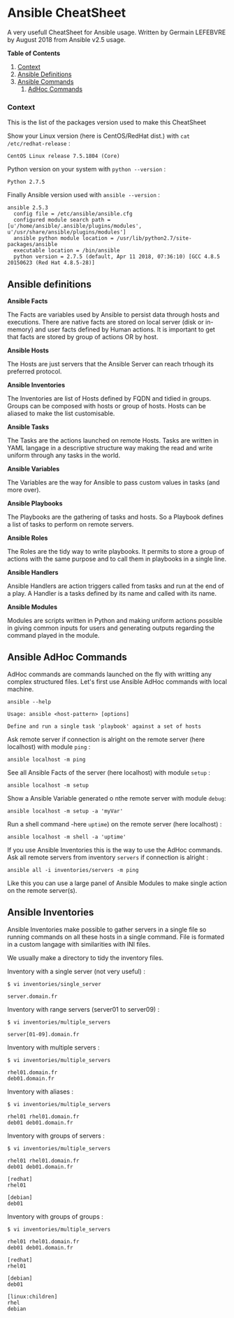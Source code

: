 # Ansible CheatSheet
A very usefull CheatSheet for Ansible usage.
Written by Germain LEFEBVRE by August 2018 from Ansible v2.5 usage.


**Table of Contents**
1. [Context](#context)
2. [Ansible Definitions](#ansible-definitions)
3. [Ansible Commands](#ansible-adhoc-commands)
   1. [AdHoc Commands](#ansible-adhoc-commands)

### Context


This is the list of the packages version used to make this CheatSheet

Show your Linux version (here is CentOS/RedHat dist.) with `cat /etc/redhat-release` :
```
CentOS Linux release 7.5.1804 (Core)
```

Python version on your system with `python --version` :
```
Python 2.7.5
```

Finally  Ansible version used with `ansible --version` :
```
ansible 2.5.3
  config file = /etc/ansible/ansible.cfg
  configured module search path = [u'/home/ansible/.ansible/plugins/modules', u'/usr/share/ansible/plugins/modules']
  ansible python module location = /usr/lib/python2.7/site-packages/ansible
  executable location = /bin/ansible
  python version = 2.7.5 (default, Apr 11 2018, 07:36:10) [GCC 4.8.5 20150623 (Red Hat 4.8.5-28)]
```


## Ansible definitions

**Ansible Facts**

The Facts are variables used by Ansible to persist data through hosts and executions. There are native facts are stored on local server (disk or in-memory) and user facts defined by Human actions. It is important to get that facts are stored by group of actions OR by host.


**Ansible Hosts**

The Hosts are just servers that the Ansible Server can reach trhough its preferred protocol.


**Ansible Inventories**

The Inventories are list of Hosts defined by FQDN and tidied in groups. Groups can be composed with hosts or group of hosts. Hosts can be aliased to make the list customisable.


**Ansible Tasks**

The Tasks are the actions launched on remote Hosts. Tasks are written in YAML langage in a descriptive structure way making the read and write uniform through any tasks in the world.


**Ansible Variables**

The Variables are the way for Ansible to pass custom values in tasks (and more over).


**Ansible Playbooks**

The Playbooks are the gathering of tasks and hosts. So a Playbook defines a list of tasks to perform on remote servers.


**Ansible Roles**

The Roles are the tidy way to write playbooks. It permits to store a group of actions with the same purpose and to call them in playbooks in a single line.


**Ansible Handlers**

Ansible Handlers are action triggers called from tasks and run at the end of a play. A Handler is a tasks defined by its name and called with its name.


**Ansible Modules**

Modules are scripts written in Python and making uniform actions possible in giving common inputs for users and generating outputs regarding the command played in the module.



## Ansible AdHoc Commands

AdHoc commands are commands launched on the fly with writting any complex structured files.
Let's first use Ansible AdHoc commands with local machine.

`ansible --help`
```
Usage: ansible <host-pattern> [options]

Define and run a single task 'playbook' against a set of hosts
```

Ask remote server if connection is alright on the remote server (here localhost) with module `ping` :

`ansible localhost -m ping`


See all Ansible Facts of the server (here localhost) with module `setup` :

`ansible localhost -m setup`


Show a Ansible Variable generated o nthe remote server with module `debug`:

`ansible localhost -m setup -a 'myVar'`


Run a shell command -here `uptime`) on the remote server (here localhost) :

`ansible localhost -m shell -a 'uptime'`


If you use Ansible Inventories this is the way to use the AdHoc commands.
Ask all remote servers from inventory `servers` if connection is alright :

`ansible all -i inventories/servers -m ping`


Like this you can use a large panel of Ansible Modules to make single action on the remote server(s).


## Ansible Inventories

Ansible Inventories make possible to gather servers in a single file so running commands on all these hosts in a single command. File is formated in a custom langage with similarities with INI files.

We usually make a directory to tidy the inventory files.

Inventory with a single server (not very useful) :

`$ vi inventories/single_server`
```
server.domain.fr
```

Inventory with range servers (server01 to server09) :

`$ vi inventories/multiple_servers`
```
server[01-09].domain.fr
```

Inventory with multiple servers :

`$ vi inventories/multiple_servers`
```
rhel01.domain.fr
deb01.domain.fr
```

Inventory with aliases :

`$ vi inventories/multiple_servers`
```
rhel01 rhel01.domain.fr
deb01 deb01.domain.fr
```

Inventory with groups of servers :

`$ vi inventories/multiple_servers`
```
rhel01 rhel01.domain.fr
deb01 deb01.domain.fr

[redhat]
rhel01

[debian]
deb01
```

Inventory with groups of groups :

`$ vi inventories/multiple_servers`
```
rhel01 rhel01.domain.fr
deb01 deb01.domain.fr

[redhat]
rhel01

[debian]
deb01

[linux:children]
rhel
debian
```



